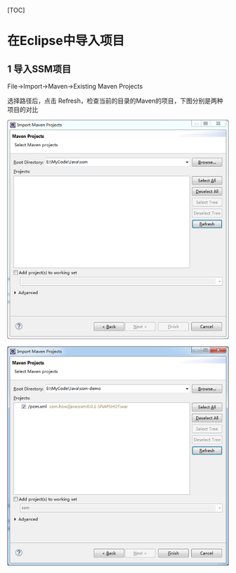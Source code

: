 [TOC]

# 在Eclipse中导入项目

## 1 导入SSM项目

File->Import->Maven->Existing Maven Projects

选择路径后，点击 Refresh，检查当前的目录的Maven的项目，下图分别是两种项目的对比

![1565434224730](1565434224730.png)

![1565434320339](1565434320339.png)